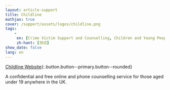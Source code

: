 ```yaml
---
layout: article-support
title: Childline
mathjax: true
cover: /support/assets/logos/childline.png
tags:
    -
     en: [Crime Victim Support and Counselling, Children and Young People]
     zh-hant: [测试]
show_date: false
lang: en
---
```


[Childline Website](http://www.childline.org.uk/){:.button.button--primary.button--rounded}

A confidential and free online and phone counselling service for those aged under 19 anywhere in the UK.
